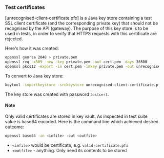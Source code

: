 ### Test certificates

[unrecognised-client-certificate.pfx] is a Java key store containing a test
SSL client certificate (and the corresponding private key) that should not be recognised by the API (gateway).
The purpose of this key store is to be used in tests, in order to verify that HTTPS requests with this certificate are rejected.

Here's how it was created:

```bash
openssl genrsa 2048 > private.pem
openssl req -x509 -new -key private.pem -out cert.pem -days 36500
openssl pkcs12 -export -in cert.pem -inkey private.pem -out unrecognised-client-certificate.pfx -noiter -nomaciter
```

To convert to Java key store:

```bash
keytool -importkeystore -srckeystore unrecognised-client-certificate.pfx -srcstoretype pkcs12 -destkeystore -deststoretype pkcs12
```

The key store was created with password `testcert`.

#### Note

Only valid certificates are stored in key vault.
As inspected in test suite value is base64 encoded.
Here is the command line which achieved desired outcome:

```bash
openssl base64 -in <infile> -out <outfile>
```

- `<infile>` would be certificate, e.g. `valid-certificate.pfx`
- `<outfile>` - anything. Only need its contents to be stored

